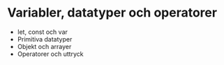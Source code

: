 # Variabler, datatyper och operatorer

- let, const och var
- Primitiva datatyper
- Objekt och arrayer
- Operatorer och uttryck
